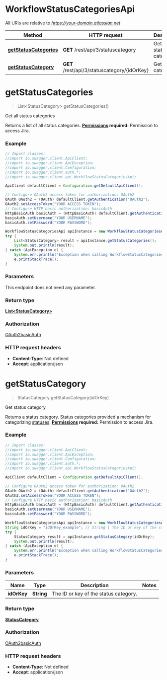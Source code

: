 # WorkflowStatusCategoriesApi

All URIs are relative to *https://your-domain.atlassian.net*

Method | HTTP request | Description
------------- | ------------- | -------------
[**getStatusCategories**](WorkflowStatusCategoriesApi.md#getStatusCategories) | **GET** /rest/api/3/statuscategory | Get all status categories
[**getStatusCategory**](WorkflowStatusCategoriesApi.md#getStatusCategory) | **GET** /rest/api/3/statuscategory/{idOrKey} | Get status category

<a name="getStatusCategories"></a>
# **getStatusCategories**
> List&lt;StatusCategory&gt; getStatusCategories()

Get all status categories

Returns a list of all status categories.  **[Permissions](#permissions) required:** Permission to access Jira.

### Example
```java
// Import classes:
//import io.swagger.client.ApiClient;
//import io.swagger.client.ApiException;
//import io.swagger.client.Configuration;
//import io.swagger.client.auth.*;
//import io.swagger.client.api.WorkflowStatusCategoriesApi;

ApiClient defaultClient = Configuration.getDefaultApiClient();

// Configure OAuth2 access token for authorization: OAuth2
OAuth OAuth2 = (OAuth) defaultClient.getAuthentication("OAuth2");
OAuth2.setAccessToken("YOUR ACCESS TOKEN");
// Configure HTTP basic authorization: basicAuth
HttpBasicAuth basicAuth = (HttpBasicAuth) defaultClient.getAuthentication("basicAuth");
basicAuth.setUsername("YOUR USERNAME");
basicAuth.setPassword("YOUR PASSWORD");

WorkflowStatusCategoriesApi apiInstance = new WorkflowStatusCategoriesApi();
try {
    List<StatusCategory> result = apiInstance.getStatusCategories();
    System.out.println(result);
} catch (ApiException e) {
    System.err.println("Exception when calling WorkflowStatusCategoriesApi#getStatusCategories");
    e.printStackTrace();
}
```

### Parameters
This endpoint does not need any parameter.

### Return type

[**List&lt;StatusCategory&gt;**](StatusCategory.md)

### Authorization

[OAuth2](../README.md#OAuth2)[basicAuth](../README.md#basicAuth)

### HTTP request headers

 - **Content-Type**: Not defined
 - **Accept**: application/json

<a name="getStatusCategory"></a>
# **getStatusCategory**
> StatusCategory getStatusCategory(idOrKey)

Get status category

Returns a status category. Status categories provided a mechanism for categorizing [statuses](#api-rest-api-3-status-idOrName-get).  **[Permissions](#permissions) required:** Permission to access Jira.

### Example
```java
// Import classes:
//import io.swagger.client.ApiClient;
//import io.swagger.client.ApiException;
//import io.swagger.client.Configuration;
//import io.swagger.client.auth.*;
//import io.swagger.client.api.WorkflowStatusCategoriesApi;

ApiClient defaultClient = Configuration.getDefaultApiClient();

// Configure OAuth2 access token for authorization: OAuth2
OAuth OAuth2 = (OAuth) defaultClient.getAuthentication("OAuth2");
OAuth2.setAccessToken("YOUR ACCESS TOKEN");
// Configure HTTP basic authorization: basicAuth
HttpBasicAuth basicAuth = (HttpBasicAuth) defaultClient.getAuthentication("basicAuth");
basicAuth.setUsername("YOUR USERNAME");
basicAuth.setPassword("YOUR PASSWORD");

WorkflowStatusCategoriesApi apiInstance = new WorkflowStatusCategoriesApi();
String idOrKey = "idOrKey_example"; // String | The ID or key of the status category.
try {
    StatusCategory result = apiInstance.getStatusCategory(idOrKey);
    System.out.println(result);
} catch (ApiException e) {
    System.err.println("Exception when calling WorkflowStatusCategoriesApi#getStatusCategory");
    e.printStackTrace();
}
```

### Parameters

Name | Type | Description  | Notes
------------- | ------------- | ------------- | -------------
 **idOrKey** | **String**| The ID or key of the status category. |

### Return type

[**StatusCategory**](StatusCategory.md)

### Authorization

[OAuth2](../README.md#OAuth2)[basicAuth](../README.md#basicAuth)

### HTTP request headers

 - **Content-Type**: Not defined
 - **Accept**: application/json

